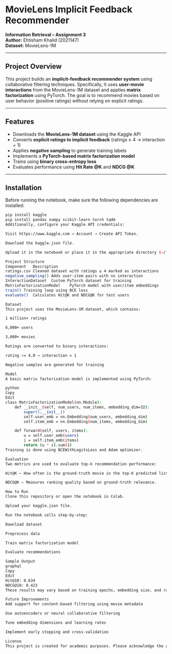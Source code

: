 # MovieLens Implicit Feedback Recommender  
**Information Retrieval – Assignment 3**  
**Author:** Ehtisham Khalid (2021147)  
**Dataset:** MovieLens-1M

---

## Project Overview

This project builds an **implicit-feedback recommender system** using collaborative filtering techniques. Specifically, it uses **user-movie interactions** from the MovieLens-1M dataset and applies **matrix factorization** using PyTorch. The goal is to recommend movies based on user behavior (positive ratings) without relying on explicit ratings.

---

## Features

- Downloads the **MovieLens-1M dataset** using the Kaggle API
- Converts **explicit ratings to implicit feedback** (ratings ≥ 4 → interaction = 1)
- Applies **negative sampling** to generate training labels
- Implements a **PyTorch-based matrix factorization model**
- Trains using **binary cross-entropy loss**
- Evaluates performance using **Hit Rate @K** and **NDCG @K**

---

## Installation

Before running the notebook, make sure the following dependencies are installed:

```bash
pip install kaggle
pip install pandas numpy scikit-learn torch tqdm
Additionally, configure your Kaggle API credentials:

Visit https://www.kaggle.com → Account → Create API Token.

Download the kaggle.json file.

Upload it in the notebook or place it in the appropriate directory (~/.kaggle/kaggle.json).

Project Structure
Component	Description
ratings.csv	Cleaned dataset with ratings ≥ 4 marked as interactions
negative_sampling()	Adds user-item pairs with no interaction
InteractionDataset	Custom PyTorch dataset for training
MatrixFactorizationModel	PyTorch model with user/item embeddings
train()	Training loop using BCE loss
evaluate()	Calculates Hit@K and NDCG@K for test users

Dataset
This project uses the MovieLens-1M dataset, which contains:

1 million+ ratings

6,000+ users

3,000+ movies

Ratings are converted to binary interactions:

rating >= 4.0 → interaction = 1

Negative samples are generated for training

Model
A basic matrix factorization model is implemented using PyTorch:

python
Copy
Edit
class MatrixFactorizationModel(nn.Module):
    def __init__(self, num_users, num_items, embedding_dim=32):
        super().__init__()
        self.user_emb = nn.Embedding(num_users, embedding_dim)
        self.item_emb = nn.Embedding(num_items, embedding_dim)

    def forward(self, users, items):
        u = self.user_emb(users)
        i = self.item_emb(items)
        return (u * i).sum(1)
Training is done using BCEWithLogitsLoss and Adam optimizer.

Evaluation
Two metrics are used to evaluate top-k recommendation performance:

Hit@K – How often is the ground-truth movie in the top-K predicted list?

NDCG@K – Measures ranking quality based on ground-truth relevance.

How to Run
Clone this repository or open the notebook in Colab.

Upload your kaggle.json file.

Run the notebook cells step-by-step:

Download dataset

Preprocess data

Train matrix factorization model

Evaluate recommendations

Sample Output
graphql
Copy
Edit
Hit@10: 0.634
NDCG@10: 0.423
These results may vary based on training epochs, embedding size, and random seeds.

Future Improvements
Add support for content-based filtering using movie metadata

Use autoencoders or neural collaborative filtering

Tune embedding dimensions and learning rates

Implement early stopping and cross-validation

License
This project is created for academic purposes. Please acknowledge the author if you reference or reuse any part of the implementation.
